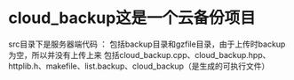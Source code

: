 # cloud_backup这是一个云备份项目
src目录下是服务器端代码 ：
  包括backup目录和gzfile目录，由于上传时backup为空，所以并没有上传上来
  包括cloud_backup.cpp、cloud_backup.hpp、httplib.h、makefile、list.backup、cloud_backup（是生成的可执行文件）
